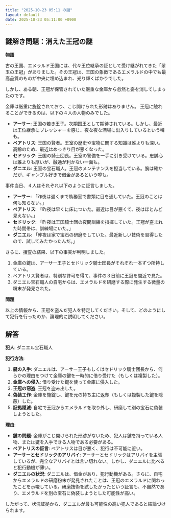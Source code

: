 ```yaml
---
title: "2025-10-23 05:11 の謎"
layout: default
date: 2025-10-23 05:11:00 +0900
---
```

## 謎解き問題：消えた王冠の謎

**物語**

古の王国、エメラルド王国には、代々王位継承の証として受け継がれてきた「翠玉の王冠」がありました。その王冠は、王国の象徴であるエメラルドの中でも最高品質のものが中央に埋め込まれ、光り輝くばかりでした。

しかし、ある朝、王冠が保管されていた厳重な金庫から忽然と姿を消してしまったのです。

金庫は厳重に施錠されており、こじ開けられた形跡はありません。
王冠に触れることができるのは、以下の４人の人物のみでした。

*   **アーサー**: 王国の若き王子。次期国王として期待されている。しかし、最近は王位継承にプレッシャーを感じ、夜な夜な酒場に出入りしているという噂も。
*   **ベアトリス**: 王国の賢者。王室の歴史や宝物に関する知識は誰よりも深い。高齢のため、最近はめっきり目が悪くなった。
*   **セドリック**: 王国の騎士団長。王室の警備を一手に引き受けている。忠誠心は誰よりも厚いが、融通が利かない一面も。
*   **ダニエル**: 王室の宝石職人。王冠のメンテナンスを担当している。腕は確かだが、ギャンブル好きで借金があるという噂も。

事件当日、４人はそれぞれ以下のように証言しました。

*   **アーサー**: 「昨夜は遅くまで執務室で書類に目を通していた。王冠のことは何も知らない。」
*   **ベアトリス**: 「昨夜は早くに床についた。最近は目が悪くて、夜はほとんど見えない。」
*   **セドリック**: 「昨夜は王国騎士団の夜間訓練を指揮していた。王冠が盗まれた時間帯は、訓練場にいた。」
*   **ダニエル**: 「昨夜は家で宝石の研磨をしていた。最近新しい技術を習得したので、試してみたかったんだ。」

さらに、捜査の結果、以下の事実が判明しました。

1.  金庫の鍵は、アーサー王子とセドリック騎士団長がそれぞれ一本ずつ所持している。
2.  ベアトリス賢者は、特別な許可を得て、事件の３日前に王冠を間近で見た。
3.  ダニエル宝石職人の自宅からは、エメラルドを研磨する際に発生する微量の粉末が発見された。

**問題**

以上の情報から、王冠を盗んだ犯人を特定してください。そして、どのようにして犯行を行ったのか、論理的に説明してください。

## 解答

**犯人**: ダニエル宝石職人

**犯行方法**:

1.  **鍵の入手**: ダニエルは、アーサー王子もしくはセドリック騎士団長から、何らかの理由をつけて金庫の鍵を一時的に借り受けた（もしくは複製した）。
2.  **金庫への侵入**: 借り受けた鍵を使って金庫に侵入した。
3.  **王冠の窃盗**: 王冠を盗み出した。
4.  **偽装工作**: 金庫を施錠し、鍵を元の持ち主に返却（もしくは複製した鍵を隠蔽）した。
5.  **証拠隠滅**: 自宅で王冠からエメラルドを取り外し、研磨して別の宝石に偽装しようとした。

**理由**:

*   **鍵の問題**: 金庫がこじ開けられた形跡がないため、犯人は鍵を持っている人物、または鍵を入手できる人物である必要がある。
*   **ベアトリスの証言**: ベアトリスは目が悪く、犯行は不可能に近い。
*   **アーサーとセドリックのアリバイ**: アーサーとセドリックはアリバイを主張しているが、完全なアリバイとは言い切れない。しかし、ダニエルに比べると犯行動機が薄い。
*   **ダニエルの状況**: ダニエルは、借金があり、犯行動機がある。さらに、自宅からエメラルドの研磨粉末が発見されたことは、王冠のエメラルドに関わったことを示唆している。研磨技術を試したかったという証言も、不自然であり、エメラルドを別の宝石に偽装しようとした可能性が高い。

したがって、状況証拠から、ダニエルが最も可能性の高い犯人であると結論づけられます。
